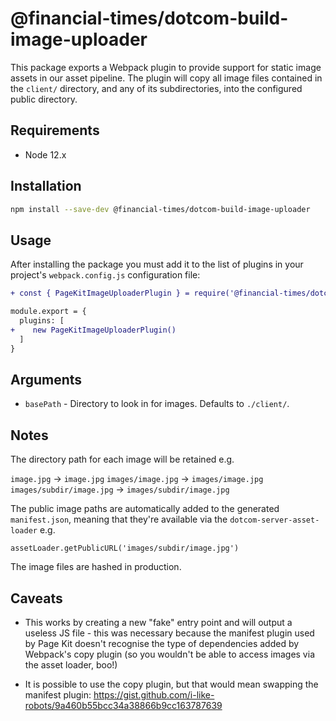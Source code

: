 # @financial-times/dotcom-build-image-uploader

This package exports a Webpack plugin to provide support for static image assets in our asset pipeline.
The plugin will copy all image files contained in the `client/` directory, and any of its subdirectories, into the configured public directory. 


## Requirements

* Node 12.x


## Installation

```sh
npm install --save-dev @financial-times/dotcom-build-image-uploader
```

## Usage

After installing the package you must add it to the list of plugins in your project's `webpack.config.js` configuration file:

```diff
+ const { PageKitImageUploaderPlugin } = require('@financial-times/dotcom-build-image-uploader')

module.export = {
  plugins: [
+    new PageKitImageUploaderPlugin()
  ]
}
```

## Arguments

- `basePath` - Directory to look in for images. Defaults to `./client/`.


## Notes

The directory path for each image will be retained e.g.

`image.jpg` -> `image.jpg`
`images/image.jpg` -> `images/image.jpg`
`images/subdir/image.jpg` -> `images/subdir/image.jpg`

The public image paths are automatically added to the generated `manifest.json`,
meaning that they're available via the `dotcom-server-asset-loader` e.g.

```
assetLoader.getPublicURL('images/subdir/image.jpg')
```

The image files are hashed in production.

## Caveats

- This works by creating a new "fake" entry point and will output a useless
  JS file - this was necessary because the manifest plugin used by Page Kit
  doesn't recognise the type of dependencies added by Webpack's copy plugin
  (so you wouldn't be able to access images via the asset loader, boo!)

- It is possible to use the copy plugin, but that would mean swapping the
  manifest plugin: https://gist.github.com/i-like-robots/9a460b55bcc34a38866b9cc163787639
